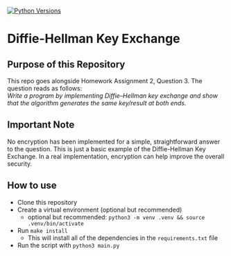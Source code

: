[![Python Versions](https://github.com/primetimetank21/diffie-hellman-key-exchange/actions/workflows/python-versions.yml/badge.svg)](https://github.com/primetimetank21/diffie-hellman-key-exchange/actions/workflows/python-versions.yml)

# Diffie-Hellman Key Exchange

## Purpose of this Repository
This repo goes alongside Homework Assignment 2, Question 3. The question reads as follows:
<br/> 
*Write a program by implementing Diffie–Hellman key exchange and show that the algorithm generates the same key/result at both ends.*

## Important Note
No encryption has been implemented for a simple, straightforward answer to the question. This is just a basic example of the Diffie-Hellman Key Exchange. In a real implementation, encryption can help improve the overall security.

## How to use
- Clone this repository
- Create a virtual environment (optional but recommended)
    - optional but recommended: `python3 -m venv .venv && source .venv/bin/activate`
- Run `make install`
    - This will install all of the dependencies in the `requirements.txt` file
- Run the script with `python3 main.py`
